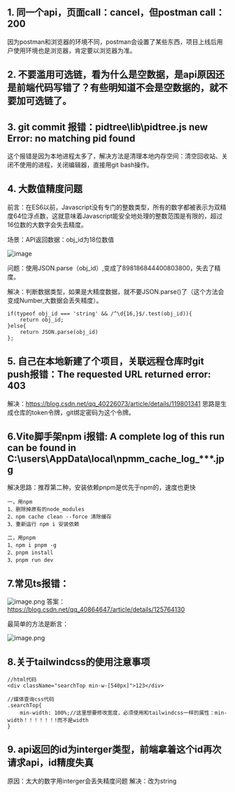 ## 1. 同一个api，页面call：cancel，但postman call：200
因为postman和浏览器的环境不同，postman会设置了某些东西，项目上线后用户使用环境也是浏览器，肯定要以浏览器为准。
## 2. 不要滥用可选链，看为什么是空数据，是api原因还是前端代码写错了？有些明知道不会是空数据的，就不要加可选链了。
## 3. git commit 报错：pidtree\lib\pidtree.js    new Error: no matching pid found
这个报错是因为本地进程太多了，解决方法是清理本地内存空间：清空回收站、关闭不使用的进程，关闭编辑器，直接用git bash操作。
## 4. 大数值精度问题
前言：在ES6以前，Javascript没有专门的整数类型，所有的数字都被表示为双精度64位浮点数，这就意味着Javascript能安全地处理的整数范围是有限的，超过16位数的大数字会失去精度。

场景：API返回数据：obj_id为18位数值

![image](https://github.com/Lujinghui1234/Coding-Common-Error/assets/109168485/d08c40e2-15de-4fb3-ba48-6a3f01b1e967)

问题：使用JSON.parse（obj_id）,变成了898186844400803800，失去了精度。

解决：判断数据类型，如果是大精度数据，就不要JSON.parse()了（这个方法会变成Number,大数据会丢失精度）。
```
if(typeof obj_id === 'string' && /^\d{16,}$/.test(obj_id)){
    return obj_id;
}else{
    return JSON.parse(obj_id)
};
```
## 5. 自己在本地新建了个项目，关联远程仓库时git push报错：The requested URL returned error: 403
  解决：https://blog.csdn.net/qq_40226073/article/details/119801341
  思路是生成仓库的token令牌，git绑定密码为这个令牌。
## 6.Vite脚手架npm i报错: A complete log of this run can be found in C:\users\AppData\local\npmm_cache\_log_***.jpg
解决思路：推荐第二种，安装依赖pnpm是优先于npm的，速度也更快

```
一，用npm
1、删除掉原有的node_modules
2、npm cache clean --force 清除缓存
3、重新运行 npm i 安装依赖
```

```
二，用pnpm
1、npm i pnpm -g
2、pnpm install
3、pnpm run dev
```
## 7.常见ts报错：

![image.png](https://p3-juejin.byteimg.com/tos-cn-i-k3u1fbpfcp/912ef097268a48f780741251f314f871~tplv-k3u1fbpfcp-watermark.image?)
答案：https://blog.csdn.net/qq_40864647/article/details/125764130

最简单的方法是断言：

![image.png](https://p9-juejin.byteimg.com/tos-cn-i-k3u1fbpfcp/b13858456251461d879e5ee68fd8337a~tplv-k3u1fbpfcp-watermark.image?)

## 8.关于tailwindcss的使用注意事项
```
//html代码
<div className="searchTop min-w-[540px]">123</div>

//媒体查询css代码
.searchTop{
    min-width: 100%;//这里想要修改宽度，必须使用和tailwindcss一样的属性：min-width！！！！！！!而不是width
}
```
## 9. api返回的id为interger类型，前端拿着这个id再次请求api，id精度失真
原因：太大的数字用interger会丢失精度问题
解决：改为string
